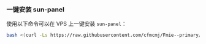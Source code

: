 ### 一键安装 sun-panel
使用以下命令可以在 VPS 上一键安装 `sun-panel`：
```bash
bash <(curl -Ls https://raw.githubusercontent.com/cfmcmj/Fmie--primary/main/install.sh)
